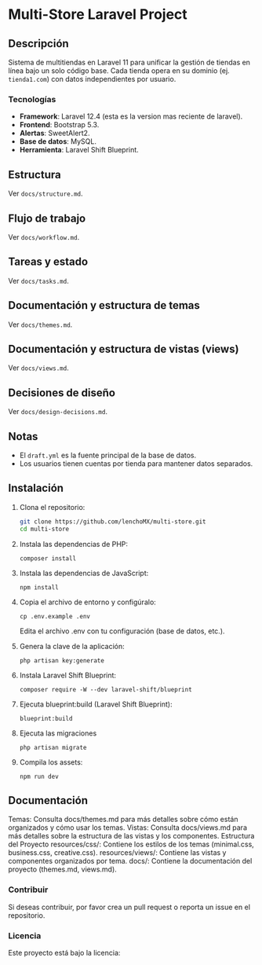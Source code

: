 # Multi-Store Laravel Project

## Descripción
Sistema de multitiendas en Laravel 11 para unificar la gestión de tiendas en línea bajo un solo código base. Cada tienda opera en su dominio (ej. `tienda1.com`) con datos independientes por usuario.

### Tecnologías
- **Framework**: Laravel 12.4 (esta es la version mas reciente de laravel).
- **Frontend**: Bootstrap 5.3.
- **Alertas**: SweetAlert2.
- **Base de datos**: MySQL.
- **Herramienta**: Laravel Shift Blueprint.

## Estructura
Ver `docs/structure.md`.

## Flujo de trabajo
Ver `docs/workflow.md`.

## Tareas y estado
Ver `docs/tasks.md`.

## Documentación y estructura de temas
Ver `docs/themes.md`.

## Documentación y estructura de vistas (views)
Ver `docs/views.md`.

## Decisiones de diseño
Ver `docs/design-decisions.md`.

## Notas
- El `draft.yml` es la fuente principal de la base de datos.
- Los usuarios tienen cuentas por tienda para mantener datos separados.

## Instalación

1. Clona el repositorio:
   ```bash
   git clone https://github.com/lenchoMX/multi-store.git
   cd multi-store
   ```

2. Instala las dependencias de PHP:
    ```
    composer install
    ```

3. Instala las dependencias de JavaScript:
    ```
    npm install
    ```

4. Copia el archivo de entorno y configúralo:
    ```
    cp .env.example .env
    ```
    Edita el archivo .env con tu configuración (base de datos, etc.).

5. Genera la clave de la aplicación:
    ```
    php artisan key:generate
    ```

6. Instala Laravel Shift Blueprint:
    ```
    composer require -W --dev laravel-shift/blueprint
    ```

6. Ejecuta  blueprint:build (Laravel Shift Blueprint):
    ```
    blueprint:build
    ```

7. Ejecuta las migraciones
    ```
    php artisan migrate
    ```

8. Compila los assets:
    ```
    npm run dev
    ```
## Documentación
Temas: Consulta docs/themes.md para más detalles sobre cómo están organizados y cómo usar los temas.
Vistas: Consulta docs/views.md para más detalles sobre la estructura de las vistas y los componentes.
Estructura del Proyecto
resources/css/: Contiene los estilos de los temas (minimal.css, business.css, creative.css).
resources/views/: Contiene las vistas y componentes organizados por tema.
docs/: Contiene la documentación del proyecto (themes.md, views.md).

### Contribuir
Si deseas contribuir, por favor crea un pull request o reporta un issue en el repositorio.

### Licencia
Este proyecto está bajo la licencia: